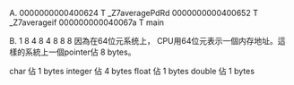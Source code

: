 A.
0000000000400624 T _Z7averagePdRd
0000000000400652 T _Z7averageif
000000000040067a T main

B.
1 8
4 8
4 8
8 8
因為在64位元系统上， CPU用64位元表示一個内存地址。這樣的系統上一個pointer佔 8 bytes。

char 佔 1 bytes
integer 佔 4 bytes
float 佔 1 bytes
double 佔 1 bytes
